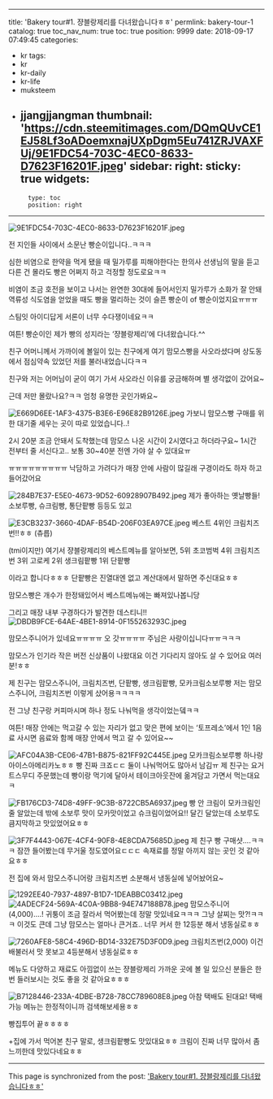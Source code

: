 
---
title: 'Bakery tour#1. 쟝블랑제리를 다녀왔습니다ㅎㅎ'
permlink: bakery-tour-1
catalog: true
toc_nav_num: true
toc: true
position: 9999
date: 2018-09-17 07:49:45
categories:
- kr
tags:
- kr
- kr-daily
- kr-life
- muksteem
- jjangjjangman
thumbnail: 'https://cdn.steemitimages.com/DQmQUvCE1EJ58Lf3oADoemxnajUXpDgm5Eu741ZRJVAXFUj/9E1FDC54-703C-4EC0-8633-D7623F16201F.jpeg'
sidebar:
    right:
        sticky: true
widgets:
    -
        type: toc
        position: right
---


![9E1FDC54-703C-4EC0-8633-D7623F16201F.jpeg](https://cdn.steemitimages.com/DQmQUvCE1EJ58Lf3oADoemxnajUXpDgm5Eu741ZRJVAXFUj/9E1FDC54-703C-4EC0-8633-D7623F16201F.jpeg)

전 지인들 사이에서 소문난 빵순이입니다..ㅋㅋㅋ

심한 비염으로 한약을 먹게 됐을 때
밀가루를 피해야한다는 한의사 선생님의 말을 듣고
다른 건 몰라도 빵은 어쩌지 하고 걱정할 정도로요ㅋㅋ

비염이 조금 호전을 보이고 나서는
완연한 30대에 들어서인지 밀가루가 소화가 잘 안돼
역류성 식도염을 얻었을 때도 빵을 멀리하는 것이
슬픈 빵순이 of 빵순이었지요ㅠㅠㅠ

스팀잇 아이디답게 서론이 너무 수다쟁이네요ㅋㅋ

여튼! 빵순이인 제가 빵의 성지라는 
‘쟝블랑제리’에 다녀왔습니다.^^

친구 어머니께서 가까이에 볼일이 있는 친구에게
여기 맘모스빵을 사오라셨다며 
상도동에서 점심약속 있었던 저를 불러내었습니다ㅋㅋ

친구와 저는 어머님이 굳이 여기 가서 사오라신 이유를
궁금해하며 별 생각없이 갔어요~

근데 저만 몰랐나요?ㅋㅋ 엄청 유명한 곳인가봐요~

![E669D6EE-1AF3-4375-B3E6-E96E82B9126E.jpeg](https://cdn.steemitimages.com/DQmdLYjUpanvGscizKBcLV7bKFByW1fTaimXZgFh967KgBA/E669D6EE-1AF3-4375-B3E6-E96E82B9126E.jpeg)
가보니 맘모스빵 구매를 위한 대기줄 세우는 곳이 
따로 있었습니다..!

2시 20분 조금 안돼서 도착했는데 맘모스 나온 시간이
2시였다고 하더라구요~ 1시간 전부터 줄 서신다고..
보통 30~40분 전엔 가야 살 수 있대요ㅠ

ㅠㅠㅠㅠㅠㅠㅠㅠㅠ
낙담하고 가려다가 매장 안에 사람이 많길래
구경이라도 하자 하고 들어갔어요

![284B7E37-E5E0-4673-9D52-60928907B492.jpeg](https://cdn.steemitimages.com/DQmbmeUVQrQLJzgPPbdqyAevHmE25GbgkRKVNduHCY9eFtd/284B7E37-E5E0-4673-9D52-60928907B492.jpeg)
제가 좋아하는 옛날빵들!
소보루빵, 슈크림빵, 통단팥빵 등등도 있고

![E3CB3237-3660-4DAF-B54D-206F03EA97CE.jpeg](https://cdn.steemitimages.com/DQmVx4WNhitJyCUkJNdBAYFLrbUYVyw3cv4xMPZgABZofhR/E3CB3237-3660-4DAF-B54D-206F03EA97CE.jpeg)
베스트 4위인 크림치즈번!!ㅎㅎ (츄릅)

(tmi이지만)
여기서 쟝블랑제리의 베스트메뉴를 알아보면,
5위 초코범벅
4위 크림치즈번
3위 고로케
2위 생크림팥빵
1위 단팥빵

이라고 합니다ㅎㅎㅎ 단팥빵은 진열대엔 없고
계산대에서 말하면 주신대요ㅎㅎ

맘모스빵은 개수가 한정돼있어서 
베스트메뉴에는 빠져있나봅니당

그리고 매장 내부 구경하다가 발견한 데스티니!!
![DBDB9FCE-64AE-4BE1-8914-0F155263293C.jpeg](https://cdn.steemitimages.com/DQmbgdsvxqC5542p5cWGKgoQYHmkMdkFYmsg2UmhtAMH27C/DBDB9FCE-64AE-4BE1-8914-0F155263293C.jpeg)

맘모스주니어가 있네요ㅠㅠㅠㅠ
오 갓ㅠㅠㅠㅠ 주님은 사랑이십니다ㅠㅠㅋㅋㅋ

맘모스가 인기라 작은 버전 신상품이 나왔대요
이건 기다리지 않아도 살 수 있어요 여러분!ㅎㅎ

제 친구는 
맘모스주니어, 크림치즈번, 단팥빵, 생크림팥빵, 모카크림소보루빵
저는 맘모스주니어, 크림치즈번
이렇게 샀어용ㅋㅋㅋㅋ

전 그냥 친구랑 커피마시며 하나 정도
나눠먹을 생각이었는뎈ㅋㅋ

여튼! 매장 안에는 먹고갈 수 있는 자리가 없고
맞은 편에 보이는 ‘토프레소’에서 1인 1음료 사시면
음료와 함께 매장 안에서 먹고 갈 수 있어요~~

![AFC04A3B-CE06-47B1-B875-821FF92C445E.jpeg](https://cdn.steemitimages.com/DQmVG4Fv3fjQinxxuWBuBSDh7uH15iS8nTGXrhiW9BQ3T99/AFC04A3B-CE06-47B1-B875-821FF92C445E.jpeg)
모카크림소보루빵 하나랑 아이스아메리카노ㅎㅎ
빵 진짜 크죠ㄷㄷ 둘이 나눠먹어도 많아서 남김ㅠ
제 친구는 요거트스무디 주문했는데 빵이랑 먹기에
달아서 테이크아웃잔에 옮겨담고 가면서 먹는대요ㅋ

![FB176CD3-74D8-49FF-9C3B-8722CB5A6937.jpeg](https://cdn.steemitimages.com/DQmXKH3hZr6BGmKh5irYYU3ZF2kGCWR7QZeEj4qzCVCWJ58/FB176CD3-74D8-49FF-9C3B-8722CB5A6937.jpeg)
빵 안 크림이 모카크림인줄 알았는데
밖에 소보루 맛이 모카맛이었고 슈크림이었어요!!
달긴 달았는데 소보루도 큼지막하고 맛있었어요ㅎㅎ

![3F7F4443-067E-4CF4-90F8-4E8CDA75685D.jpeg](https://cdn.steemitimages.com/DQmXP84vw9fFNxUjQzNUwiWPR6EUf5TrUH7ivBgkqttdsaY/3F7F4443-067E-4CF4-90F8-4E8CDA75685D.jpeg)
제 친구 빵 구매샷....ㅋㅋㅋ
잠깐 들어봤는데 무거울 정도였어요ㄷㄷㄷ 
속재료를 정말 아끼지 않는 곳인 것 같아요ㅎㅎ

전 집에 와서 맘모스주니어랑 크림치즈번 
소분해서 냉동실에 넣어놨어요~

![1292EE40-7937-4897-B1D7-1DEABBC03412.jpeg](https://cdn.steemitimages.com/DQmZvKELhTNfzCR54FoQk3hraoXZaTuMxmu9AHCTHh49ArU/1292EE40-7937-4897-B1D7-1DEABBC03412.jpeg)
![4ADECF24-569A-4C0A-9BB8-94E747188B78.jpeg](https://cdn.steemitimages.com/DQmbwk9VyeNKLx4KZVYdKSeuj5Ug7UikCWesr9Wmc2Q1GML/4ADECF24-569A-4C0A-9BB8-94E747188B78.jpeg)
맘모스주니어(4,000)....! 
귀퉁이 조금 잘라서 먹어봤는데
정말 맛있네요ㅋㅋㅋ 그냥 살찌는 맛?!ㅋㅋㅋ
이것도 큰데 그냥 맘모스는 얼마나 큰거죠..
너무 커서 한 12등분 해서 냉동실로ㅎㅎ

![7260AFE8-58C4-496D-BD14-332E75D3F0D9.jpeg](https://cdn.steemitimages.com/DQma3mnMTnAVL97Ay6hCvbPkUtUbyjTZAiYkhNpfv4DrPpV/7260AFE8-58C4-496D-BD14-332E75D3F0D9.jpeg)
크림치즈번(2,000) 
이건 배불러서 맛 못보고 4등분해서 냉동실로ㅎㅎ

메뉴도 다양하고 재료도 아낌없이 쓰는 쟝블랑제리
가까운 곳에 볼 일 있으신 분들은
한번 들러보시는 것도 좋을 것 같아요ㅎㅎㅎ

![B7128446-233A-4DBE-B728-78CC789608E8.jpeg](https://cdn.steemitimages.com/DQmV3nDhpcdHtMMJ9AHMP3gVAxoeWsBkceTFQC8V26FY9hi/B7128446-233A-4DBE-B728-78CC789608E8.jpeg)
아참 택배도 된대요! 
택배 가능 메뉴는 한정적이니까 검색해보세용ㅎㅎ

빵집투어 끝ㅎㅎㅎㅎ

+집에 가서 먹어본 친구 말로,
생크림팥빵도 맛있대요ㅎㅎ 
크림이 진짜 너무 많아서 좀 느끼한데 맛있다네요ㅎㅎ

- - -

This page is synchronized from the post: ['Bakery tour#1. 쟝블랑제리를 다녀왔습니다ㅎㅎ'](https://steemit.com/@talkative-bk/bakery-tour-1)
